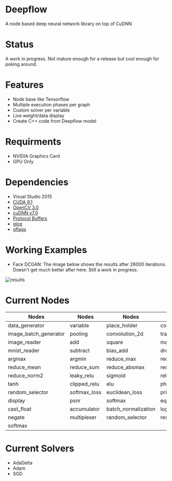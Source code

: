 # Deepflow
A node based deep neural network library on top of CuDNN

# Status
A work in progress. Not mature enough for a release but cool enough for poking around.

# Features
- Node base like Tensorflow
- Multiple execution phases per graph
- Custom solver per variable
- Live weight/data display
- Create C++ code from Deepflow model

# Requirments
- NVIDIA Graphics Card
- GPU Only

# Dependencies
- Visual Studio 2015
- [CUDA 9.1](https://developer.nvidia.com/cuda-toolkit)
- [OpenCV 3.0](http://opencv.org/opencv-3-0.html)
- [cuDNN v7.0](https://developer.nvidia.com/rdp/cudnn-download)
- [Protocol Buffers](https://github.com/google/protobuf)
- [glog](https://github.com/google/glog)
- [gflags](https://github.com/gflags/gflags)

# Working Examples
- Face DCGAN: The image below shows the results after 26000 iterations. Doesn't get much better after here. Still a work in progress.

![results](https://github.com/omidsakhi/deepflow/blob/master/examples/face_dcgan/results.jpg)


# Current Nodes
| Nodes                 | Nodes                 | Nodes                 | Nodes                 |
|-----------------------|-----------------------|-----------------------|-----------------------|
| data_generator        | variable              | place_holder          | conv2d                |
| image_batch_generator | pooling               | convolution_2d        | transposed_conv2d     |
| image_reader          | add                   | square                | matmult               |
| mnist_reader          | subtract              | bias_add              | dropout               |
| argmax                | argmin                | reduce_max            | reduce_min            |
| reduce_mean           | reduce_sum            | reduce_absmax         | reduce_norm1          |
| reduce_norm2          | leaky_relu            | sigmoid               | relu                  |
| tanh                  | clipped_relu          | elu                   | phaseplexer           |
| random_selector       | softmax_loss          | euclidean_loss        | print                 |
| display               | psnr                  | softmax               | equal                 |
| cast_float            | accumulator           | batch_normalization   | logger                |
| negate                | multiplexer           | random_selector       | restructure           |
| softmax               |                       |                       |                       |

# Current Solvers
- AdaDelta
- Adam
- SGD
